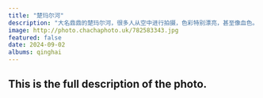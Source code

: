 ```yaml
---
title: "楚玛尔河"
description: "大名鼎鼎的楚玛尔河，很多人从空中进行拍摄，色彩特别漂亮，甚至像血色。我在清晨时分经过它，从地面视角看起来它并不特别壮观，像是大片的沼泽地。但这赭色的河滩是它特有的色彩。它是长江源的北源，发自可可西里山黑脊山南麓。流域呈狭长形，横卧长江源区域北部，汇集昆仑山南坡来水汇入通天河，地势平坦，海拔5000～5150米。地面多干涸沟谷，植被稀少，砂砾广布，湖泊萎缩，风积地形发育楚玛尔河水系是昆仑山脉东段的南坡一带的主要水系。楚玛尔河属长江源自然保护区，上游区域是可可西里保护区的中心地带。青藏铁路在此有楚玛尔河站。"
image: http://photo.chachaphoto.uk/782583343.jpg
featured: false
date: 2024-09-02
albums: qinghai
---
```


## This is the full description of the photo.
